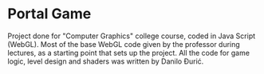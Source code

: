 # Portal Game
Project done for "Computer Graphics" college course, coded in Java Script (WebGL).
Most of the base WebGL code given by the professor during lectures, as a starting point that sets up the project.
All the code for game logic, level design and shaders was written by Danilo Đurić.
